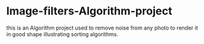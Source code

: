 # Image-filters-Algorithm-project
this is an Algorithm project used to remove noise from any photo to render it in good shape illustrating sorting algorithms.

